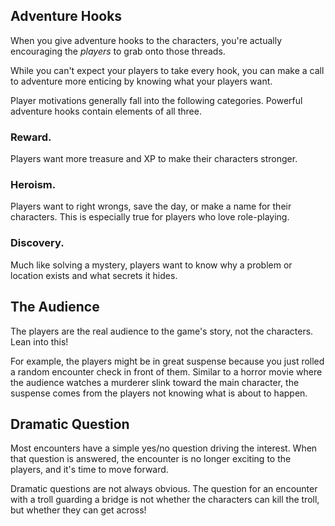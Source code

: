 ## Adventure Hooks
When you give adventure hooks to the characters, you're actually encouraging the *players* to grab onto those threads.

While you can't expect your players to take every hook, you can make a call to adventure more enticing by knowing what your players want.

Player motivations generally fall into the following categories. Powerful adventure hooks contain elements of all three.

### Reward.
Players want more treasure and XP to make their characters stronger.

### Heroism. 
Players want to right wrongs, save the day, or make a name for their characters. This is especially true for players who love role-playing.

### Discovery. 
Much like solving a mystery, players want to know why a problem or location exists and what secrets it hides.

## The Audience
The players are the real audience to the game's story, not the characters. Lean into this!

For example, the players might be in great suspense because you just rolled a random encounter check in front of them. Similar to a horror movie where the audience watches a murderer slink toward the main character, the suspense comes from the players not knowing what is about to happen.

## Dramatic Question
Most encounters have a simple yes/no question driving the interest. When that question is answered, the encounter is no longer exciting to the players, and it's time to move forward.

Dramatic questions are not always obvious. The question for an encounter with a troll guarding a bridge is not whether the characters can kill the troll, but whether they can get across!
